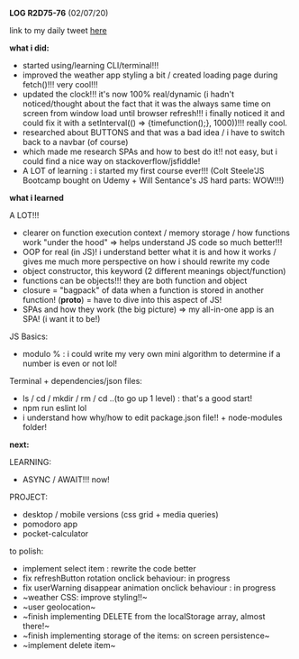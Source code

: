 **LOG R2D75-76** (02/07/20)

link to my daily tweet [here](https://twitter.com/Nightcoder2/status/1278551640514146304)


**what i did:**

- started using/learning CLI/terminal!!!
- improved the weather app styling a bit / created loading page during fetch()!!! very cool!!!
- updated the clock!!! it's now 100% real/dynamic (i hadn't noticed/thought about the fact that it was the always same time on screen from window load until browser refresh!!! i finally noticed it and could fix it with a setInterval(() => {timefunction();}, 1000))!!! really cool.
- researched about BUTTONS and that was a bad idea / i have to switch back to a navbar (of course)
- which made me research SPAs and how to best do it!! not easy, but i could find a nice way on stackoverflow/jsfiddle!
- A LOT of learning : i started my first course ever!!! (Colt Steele'JS Bootcamp bought on Udemy + Will Sentance's JS hard parts: WOW!!!)


**what i learned**

A LOT!!!
- clearer on function execution context / memory storage / how functions work "under the hood" => helps understand JS code so much better!!!
- OOP for real (in JS)! i understand better what it is and how it works / gives me much more perspective on how i should rewrite my code
- object constructor, this keyword (2 different meanings object/function)
- functions can be objects!!! they are both function and object
- closure = "bagpack" of data when a function is stored in another function! (__proto__) = have to dive into this aspect of JS!
- SPAs and how they work (the big picture) => my all-in-one app is an SPA! (i want it to be!)

JS Basics:
- modulo % : i could write my very own mini algorithm to determine if a number is even or not lol!

Terminal + dependencies/json files:
- ls / cd / mkdir / rm / cd ..(to go up 1 level) : that's a good start!
- npm run eslint lol
- i understand how why/how to edit package.json file!! + node-modules folder!


**next:**

LEARNING:

- ASYNC / AWAIT!!! now!

PROJECT:

- desktop / mobile versions (css grid + media queries)
- pomodoro app
- pocket-calculator

to polish:
- implement select item : rewrite the code better
- fix refreshButton rotation onclick behaviour: in progress
- fix userWarning disappear animation onclick behaviour : in progress
- ~weather CSS: improve styling!!~
- ~user geolocation~
- ~finish implementing DELETE from the localStorage array, almost there!~
- ~finish implementing storage of the items: on screen persistence~ 
- ~implement delete item~
